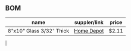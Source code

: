 
## BOM

| name | suppler/link | price |
| :---: | :---: | :---: |
| 8"x10" Glass 3/32" Thick | [Home Depot](https://www.homedepot.com/p/8-in-x-10-in-x-0-125-in-Clear-Glass-90810/300068240) | $2.11 |
| 
<!--stackedit_data:
eyJoaXN0b3J5IjpbMTQ2NzEwNzczNl19
-->